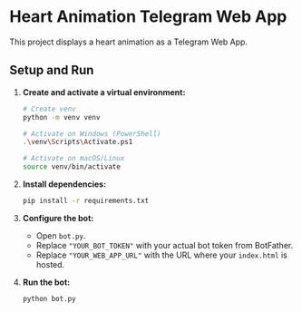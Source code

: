 # Heart Animation Telegram Web App

This project displays a heart animation as a Telegram Web App.

## Setup and Run

1.  **Create and activate a virtual environment:**
    ```bash
    # Create venv
    python -m venv venv

    # Activate on Windows (PowerShell)
    .\venv\Scripts\Activate.ps1

    # Activate on macOS/Linux
    source venv/bin/activate
    ```

2.  **Install dependencies:**
    ```bash
    pip install -r requirements.txt
    ```

3.  **Configure the bot:**
    - Open `bot.py`.
    - Replace `"YOUR_BOT_TOKEN"` with your actual bot token from BotFather.
    - Replace `"YOUR_WEB_APP_URL"` with the URL where your `index.html` is hosted.

4.  **Run the bot:**
    ```bash
    python bot.py
    ```
